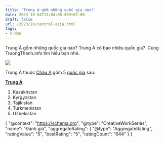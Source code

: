 ```yaml
---
title: 'Trung Á gồm những quốc gia nào?'
date: 2023-10-04T13:04:00.009+07:00
draft: false
url: /2023/10/central-asia.html
tags: 
- o-dau
---
```


Trung Á gồm những quốc gia nào? Trung Á có bao nhiêu quốc gia?  Cùng TruongThanh.info tìm hiểu bạn nhé.

[![](https://blogger.googleusercontent.com/img/b/R29vZ2xl/AVvXsEg9xnLtUEvFuK1q5A7sThnPyZFsfIfKvMBqtbtGwL6OD6kU2ba6t5f-A5F-N1NzVMbpCJjYLis0nlzNFuNXxw_uKmrIoAvnCJpE9gVv2_TbhjFpn9L-uH8EJwavH5_UrmtGub-qjsnCnZUEZLpscpEWYrP6Bwq-HUrvffYHhvTi_0vVf0ABHpbBNfaTsM1l/s320/asia.jpg)](https://blogger.googleusercontent.com/img/b/R29vZ2xl/AVvXsEg9xnLtUEvFuK1q5A7sThnPyZFsfIfKvMBqtbtGwL6OD6kU2ba6t5f-A5F-N1NzVMbpCJjYLis0nlzNFuNXxw_uKmrIoAvnCJpE9gVv2_TbhjFpn9L-uH8EJwavH5_UrmtGub-qjsnCnZUEZLpscpEWYrP6Bwq-HUrvffYHhvTi_0vVf0ABHpbBNfaTsM1l/s770/asia.jpg)

  

  

Trung Á thuộc [Châu Á](https://www.truongthanh.info/2023/10/asia.html) gồm 5 [quốc gia](https://www.truongthanh.info/2023/10/country.html) sau:

**[Trung Á](https://www.truongthanh.info/2023/10/central-asia.html)**

1.  Kazakhstan
2.  Kyrgyzstan
3.  Tajikistan
4.  Turkmenistan
5.  Uzbekistan

  

{ "@context": "https://schema.org", "@type": "CreativeWorkSeries", "name": "Đánh giá", "aggregateRating": { "@type": "AggregateRating", "ratingValue": "5", "bestRating": "5", "ratingCount": "644" } }
